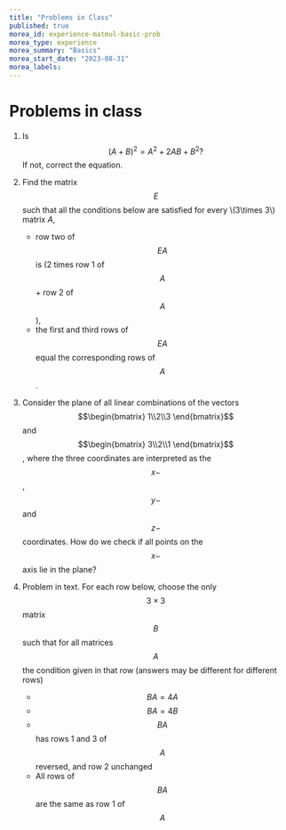```yaml
---
title: "Problems in Class"
published: true
morea_id: experience-matmul-basic-prob
morea_type: experience
morea_summary: "Basics"
morea_start_date: "2023-08-31"
morea_labels:
---
```


# Problems in class

1. Is $$(A+B)^2 = A^2 + 2 AB + B^2?$$ If not, correct the equation.

2. Find the matrix $$E$$ such that all the conditions below are satisfied for every \\(3\times 3\\) matrix $A$,
    * row two of $$EA$$ is (2 times row 1 of $$A$$ + row 2 of $$A$$),
	* the first and third rows of $$EA$$ equal the corresponding rows
of $$A$$.

4. Consider the plane of all linear combinations of the vectors
$$\begin{bmatrix} 1\\2\\3 \end{bmatrix}$$ and $$\begin{bmatrix}
3\\2\\1 \end{bmatrix}$$, where the three coordinates are interpreted
as the $$x-$$, $$y-$$ and $$z-$$ coordinates. How do we check if all
points on the $$x-$$axis lie in the plane?

5. Problem in text. For each row below, choose the only $$3\times 3$$ matrix $$B$$ such that
for all matrices $$A$$ the condition given in that row (answers may be different for different rows)
   * $$BA = 4A$$
   * $$BA = 4B$$
   * $$BA$$ has rows 1 and 3 of $$A$$ reversed, and row 2 unchanged
   * All rows of $$BA$$ are the same as row 1 of $$A$$

